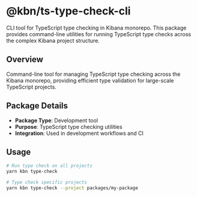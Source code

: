 # @kbn/ts-type-check-cli

CLI tool for TypeScript type checking in Kibana monorepo. This package provides command-line utilities for running TypeScript type checks across the complex Kibana project structure.

## Overview

Command-line tool for managing TypeScript type checking across the Kibana monorepo, providing efficient type validation for large-scale TypeScript projects.

## Package Details

- **Package Type**: Development tool
- **Purpose**: TypeScript type checking utilities
- **Integration**: Used in development workflows and CI

## Usage

```bash
# Run type check on all projects
yarn kbn type-check

# Type check specific projects
yarn kbn type-check --project packages/my-package
```
